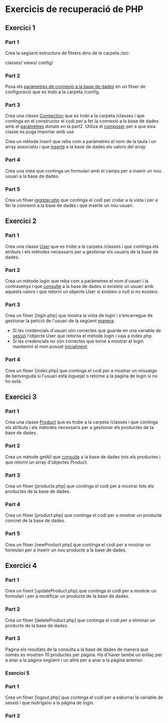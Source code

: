 # Exercicis de recuperació de PHP

## Exercici 1

### Part 1

Crea la següent estructura de fitxers dins de la carpeta /src:

classes/
views/
config/

### Part 2 

Posa els [paràmetres de connexiò a la base de dades](06accesoDatos.md#fitxer-de-configuracio-de-la-bd) en un fitxer de configuració que es trobi a la carpeta /config. 

### Part 3

Crea una classe [Connection](03phpoo.md) que es trobi a la carpeta /classes i que continga en el constructor el codi per a fer la connexió a
la base de dades amb el [paràmetres](02php.md#biblioteca-de-funcions) donats en la part2. Utiliza el [composer](05herramientas.md#composer) per a que eixa classe es puga importar amb use 

Crea un mètode insert que reba com a paràmetres el nom de la taula i un array associatiu i que [inserte](06accesoDatos.md#sentencies-preparades) a la base de dades els valors del array

### Part 4

Crea una vista que continga un formulari amb el camps per a inserir un nou usuari a la base de dades.

### Part 5

Crea un fitxer [register.php](04web.md#formularis) que continga el codi per cridar a la vista i per a fer la connexió a la base de dades i que inserte un nou usuari.

## Exercici 2

### Part 1

Crea una classe [User](03phpoo.md) que es trobe a la carpeta /classes i que continga els atributs i els mètodes necessaris per a gestionar els usuaris de la base de dades.

### Part 2

Crea un mètode login que reba com a paràmetres el nom d'usuari i la contrasenya i que [consulte](06accesoDatos.md#sentencies-preparades) a la base de dades si existeix un usuari amb aquests valors i que retorni un objecte User si existeix o null si no existeix.

### Part 3

Crea un fitxer [login.php] que mostra la vista de login i s'encarregue de gestionar la petició de l'usuari de la següent [manera](04web.md#autenticaci-dusuaris):
   * Si les credencials d'usuari són correctes que guarde en una variable de [sessió](04web.md#sessio) l'objecte User que retorna el mètode login i vaja a index.php.
   * Si les credencials no són correctes que torne a mostrar el login mantenint el nom possat [inicialment](04web.md#validacio).

### Part 4

Crea un fitxer [index.php] que continga el codi per a mostrar un missatge de benvinguda si l'usuari està loguejat o retorne a la pàgina de login si no ho està.

## Exercici 3

### Part 1

Crea una classe [Product](03phpoo.md) que es trobe a la carpeta /classes i que continga els atributs i els mètodes necessaris per a gestionar els productes de la base de dades.

### Part 2

Crea un mètode getAll que [consulte](06accesoDatos.md#sentencies-preparades) a la base de dades tots els productes i que retorni un array d'objectes Product.

### Part 3

Crea un fitxer [products.php] que continga el codi per a mostrar tots els productes de la base de dades.

### Part 4

Crea un fitxer [product.php] que continga el codi per a mostrar un producte concret de la base de dades.

### Part 5

Crea un fitxer [newProduct.php] que continga el codi per a mostrar un formulari per a inserir un nou producte a la base de dades.

## Exercici 4

### Part 1

Crea un fixert [updateProduct.php] que continga el codi per a mostrar un formulari i per a modificar un producte de la base de dades.

### Part 2

Crea un fitxer [deleteProduct.php] que continga el codi per a eliminar un producte de la base de dades.

### Part 3

Pagina els resultats de la consulta a la base de dades de manera que només es mostren 10 productes per pàgina. Ha d'haver també un enllaç per a anar a la pàgina següent i un altre per a anar a la pàgina anterior.

### Exercici 5

### Part 1

Crea un fitxer [logout.php] que continga el codi per a esborrar la variable de sessió i que redirigeixi a la pàgina de login.

### Part 2





    


